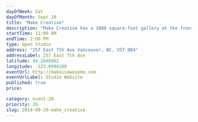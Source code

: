 ```yaml
---
dayOfWeek: Sat
dayOfMonth: Sept 20
title: "Make Creative"
description: "Make Creative has a 1000 square-foot gallery at the front of our studio. We'll be hosting Vancouver Biennale artist collective, File de Peixe."
startTime: 11:00 AM
endTime: 2:00 PM
type: Open Studio
address: "257 East 7th Ave Vancouver, BC, V5T 0B4"
addressLabel: 257 East 7th Ave
latitude: 49.2646962
longitude: -123.0994286
eventUrl: http://makeisawesome.com
eventUrlLabel: Studio Website
published: true
price: 

category: event-20
priority: 26
slug: 2014-09-20-make_creative
---
```

